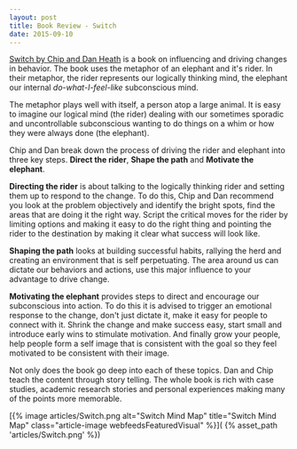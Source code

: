 ```yaml
---
layout: post
title: Book Review - Switch
date: 2015-09-10
---
```


[Switch by Chip and Dan
Heath](www.amazon.com/Switch-Change-Things-When-Hard/dp/0385528752) is a book
on influencing and driving changes in behavior. The book uses the metaphor of
an elephant and it's rider. In their metaphor, the rider represents our
logically thinking mind, the elephant our internal _do-what-I-feel-like_
subconscious mind.

The metaphor plays well with itself, a person atop a large animal. It is easy
to imagine our logical mind (the rider) dealing with our sometimes sporadic and
uncontrollable subconscious wanting to do things on a whim or how they were
always done (the elephant).

<!--more-->

Chip and Dan break down the process of driving the rider and elephant into
three key steps. **Direct the rider**, **Shape the path** and **Motivate the
elephant**.

**Directing the rider** is about talking to the logically thinking rider and
setting them up to respond to the change. To do this, Chip and Dan recommend
you look at the problem objectively and identify the bright spots, find the
areas that are doing it the right way. Script the critical moves for the rider
by limiting options and making it easy to do the right thing and pointing the
rider to the destination by making it clear what success will look like.

**Shaping the path** looks at building successful habits, rallying the herd and
creating an environment that is self perpetuating. The area around us can
dictate our behaviors and actions, use this major influence to your advantage
to drive change.

**Motivating the elephant** provides steps to direct and encourage our
subconscious into action. To do this it is advised to trigger an emotional
response to the change, don't just dictate it, make it easy for people to connect
with it. Shrink the change and make success easy, start small and introduce
early wins to stimulate motivation. And finally grow your people, help people
form a self image that is consistent with the goal so they feel motivated to be
consistent with their image.

Not only does the book go deep into each of these topics. Dan and Chip teach
the content through story telling. The whole book is rich with case studies,
academic research stories and personal experiences making many of the points
more memorable.

[{% image articles/Switch.png alt="Switch Mind Map" title="Switch Mind Map" class="article-image webfeedsFeaturedVisual" %}](
{% asset_path 'articles/Switch.png' %})
